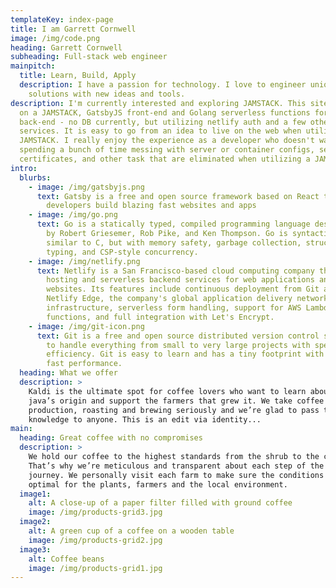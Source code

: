 ```yaml
---
templateKey: index-page
title: I am Garrett Cornwell
image: /img/code.png
heading: Garrett Cornwell
subheading: Full-stack web engineer
mainpitch:
  title: Learn, Build, Apply
  description: I have a passion for technology. I love to engineer unique
    solutions with new ideas and tools.
description: I'm currently interested and exploring JAMSTACK. This site is built
  on a JAMSTACK, GatsbyJS front-end and Golang serverless functions for the
  back-end - no DB currently, but utilizing netlify auth and a few other
  services. It is easy to go from an idea to live on the web when utilizing a
  JAMSTACK. I really enjoy the experience as a developer who doesn't want to be
  spending a bunch of time messing with server or container configs, security
  certificates, and other task that are eliminated when utilizing a JAMSTACK.
intro:
  blurbs:
    - image: /img/gatsbyjs.png
      text: Gatsby is a free and open source framework based on React that helps
        developers build blazing fast websites and apps
    - image: /img/go.png
      text: Go is a statically typed, compiled programming language designed at Google
        by Robert Griesemer, Rob Pike, and Ken Thompson. Go is syntactically
        similar to C, but with memory safety, garbage collection, structural
        typing, and CSP-style concurrency.
    - image: /img/netlify.png
      text: Netlify is a San Francisco-based cloud computing company that offers
        hosting and serverless backend services for web applications and static
        websites. Its features include continuous deployment from Git across
        Netlify Edge, the company's global application delivery network
        infrastructure, serverless form handling, support for AWS Lambda
        functions, and full integration with Let's Encrypt.
    - image: /img/git-icon.png
      text: Git is a free and open source distributed version control system designed
        to handle everything from small to very large projects with speed and
        efficiency. Git is easy to learn and has a tiny footprint with lightning
        fast performance.
  heading: What we offer
  description: >
    Kaldi is the ultimate spot for coffee lovers who want to learn about their
    java’s origin and support the farmers that grew it. We take coffee
    production, roasting and brewing seriously and we’re glad to pass that
    knowledge to anyone. This is an edit via identity...
main:
  heading: Great coffee with no compromises
  description: >
    We hold our coffee to the highest standards from the shrub to the cup.
    That’s why we’re meticulous and transparent about each step of the coffee’s
    journey. We personally visit each farm to make sure the conditions are
    optimal for the plants, farmers and the local environment.
  image1:
    alt: A close-up of a paper filter filled with ground coffee
    image: /img/products-grid3.jpg
  image2:
    alt: A green cup of a coffee on a wooden table
    image: /img/products-grid2.jpg
  image3:
    alt: Coffee beans
    image: /img/products-grid1.jpg
---
```


